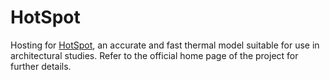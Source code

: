 # HotSpot

Hosting for [HotSpot][1], an accurate and fast thermal model suitable for use in
architectural studies. Refer to the official home page of the project for
further details.

[1]: http://lava.cs.virginia.edu/HotSpot/
